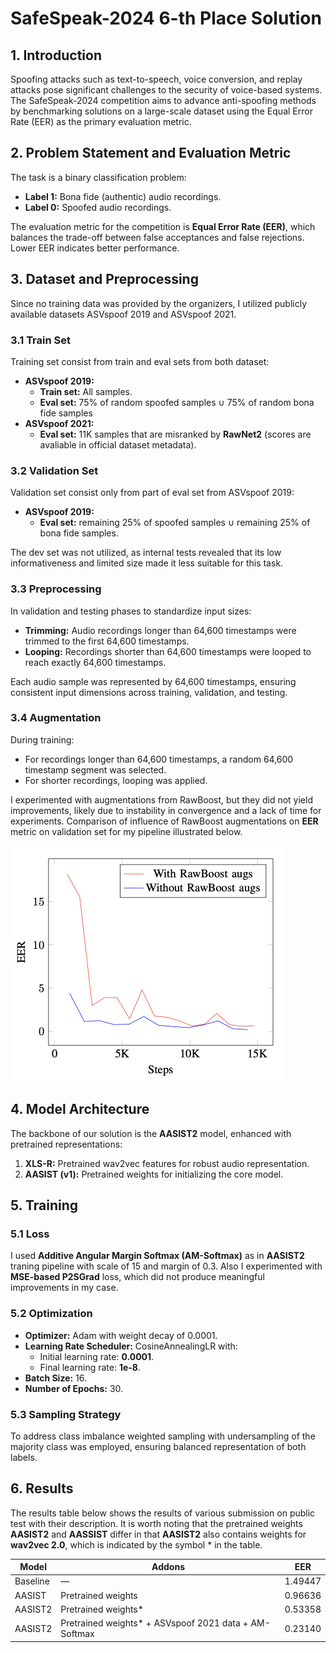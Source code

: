 # SafeSpeak-2024 6-th Place Solution

## **1. Introduction**
Spoofing attacks such as text-to-speech, voice conversion, and replay attacks pose significant challenges to the security of voice-based systems. The SafeSpeak-2024 competition aims to advance anti-spoofing methods by benchmarking solutions on a large-scale dataset using the Equal Error Rate (EER) as the primary evaluation metric.


## **2. Problem Statement and Evaluation Metric**
The task is a binary classification problem:
- **Label 1:** Bona fide (authentic) audio recordings.
- **Label 0:** Spoofed audio recordings.

The evaluation metric for the competition is **Equal Error Rate (EER)**, which balances the trade-off between false acceptances and false rejections. Lower EER indicates better performance.

## **3. Dataset and Preprocessing**
Since no training data was provided by the organizers, I utilized publicly available datasets ASVspoof 2019 and ASVspoof 2021.
### **3.1 Train Set**
Training set consist from train and eval sets from both dataset:
- **ASVspoof 2019:**
  - **Train set:** All samples.
  - **Eval set:** 75% of random spoofed samples $\cup$ 75% of random bona fide samples
- **ASVspoof 2021:**
  - **Eval set:** 11K samples that are misranked by **RawNet2** (scores are avaliable in official dataset metadata).

### **3.2 Validation Set**
Validation set consist only from part of eval set from ASVspoof 2019:
- **ASVspoof 2019:**
  - **Eval set:** remaining 25% of spoofed samples $\cup$ remaining 25% of bona fide samples.

The dev set was not utilized, as internal tests revealed that its low informativeness and limited size made it less suitable for this task.

### **3.3 Preprocessing**
In validation and testing phases to standardize input sizes:
- **Trimming:** Audio recordings longer than 64,600 timestamps were trimmed to the first 64,600 timestamps.
- **Looping:** Recordings shorter than 64,600 timestamps were looped to reach exactly 64,600 timestamps.

Each audio sample was represented by 64,600 timestamps, ensuring consistent input dimensions across training, validation, and testing.

### **3.4 Augmentation**
During training:
- For recordings longer than 64,600 timestamps, a random 64,600 timestamp segment was selected.
- For shorter recordings, looping was applied.

I experimented with augmentations from RawBoost, but they did not yield improvements, likely due to instability in convergence and a lack of time for experiments. Comparison of influence of RawBoost augmentations on **EER** metric on validation set for my pipeline illustrated below.

<img src="images/image.png" width="438" height="377">

## **4. Model Architecture**
The backbone of our solution is the **AASIST2** model, enhanced with pretrained representations:
1. **XLS-R:** Pretrained wav2vec features for robust audio representation.
2. **AASIST (v1):** Pretrained weights for initializing the core model.

## **5. Training**
### **5.1 Loss**
I used **Additive Angular Margin Softmax (AM-Softmax)** as in **AASIST2** traning pipeline with scale of 15 and margin of 0.3. Also I experimented with **MSE-based P2SGrad** loss, which did not produce meaningful improvements in my case.

### **5.2 Optimization**
- **Optimizer:** Adam with weight decay of 0.0001.
- **Learning Rate Scheduler:** CosineAnnealingLR with:
  - Initial learning rate: **0.0001**.
  - Final learning rate: **1e-8**.
- **Batch Size:** 16.
- **Number of Epochs:** 30.

### **5.3 Sampling Strategy**
To address class imbalance weighted sampling with undersampling of the majority class was employed, ensuring balanced representation of both labels.

## **6. Results**
The results table below shows the results of various submission on public test with their description. It is worth noting that the pretrained weights **AASIST2** and **AASSIST** differ in that **AASIST2** also contains weights for **wav2vec 2.0**, which is indicated by the symbol * in the table.

| **Model**   | **Addons**                                   | **EER** |
|-------------|----------------------------------------------|----------------|
| Baseline    | —                                            | 1.49447        |
| AASIST      | Pretrained weights                          | 0.96636        |
| AASIST2     | Pretrained weights*                         | 0.53358        |
| AASIST2     | Pretrained weights* + ASVspoof 2021 data + AM-Softmax | 0.23140        |
